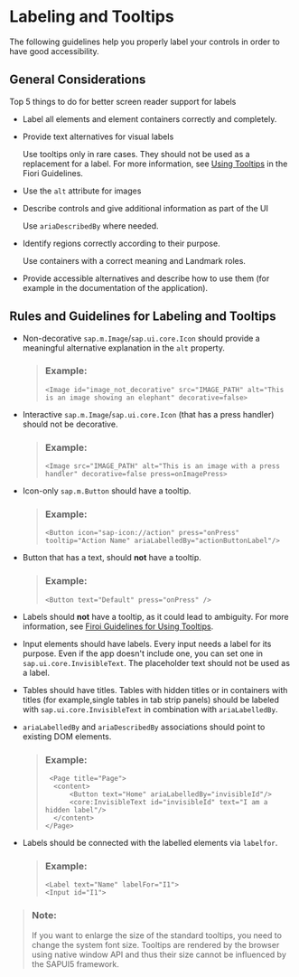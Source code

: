 <!-- loio329a029f39e249a1bf89e3ffc006c8e1 -->

# Labeling and Tooltips

The following guidelines help you properly label your controls in order to have good accessibility.



<a name="loio329a029f39e249a1bf89e3ffc006c8e1__section_ujj_dpb_t2b"/>

## General Considerations

Top 5 things to do for better screen reader support for labels

-   Label all elements and element containers correctly and completely.

-   Provide text alternatives for visual labels

    Use tooltips only in rare cases. They should not be used as a replacement for a label. For more information, see [Using Tooltips](https://experience.sap.com/fiori-design-web/using-tooltips/) in the Fiori Guidelines.

-   Use the `alt` attribute for images

-   Describe controls and give additional information as part of the UI

    Use `ariaDescribedBy` where needed.

-   Identify regions correctly according to their purpose.

    Use containers with a correct meaning and Landmark roles.

-   Provide accessible alternatives and describe how to use them \(for example in the documentation of the application\).




<a name="loio329a029f39e249a1bf89e3ffc006c8e1__section_ujb_dpb_t2b"/>

## Rules and Guidelines for Labeling and Tooltips

-   Non-decorative `sap.m.Image`/`sap.ui.core.Icon` should provide a meaningful alternative explanation in the `alt` property.

    > ### Example:  
    > ```
    > <Image id="image_not_decorative" src="IMAGE_PATH" alt="This is an image showing an elephant" decorative=false>
    > ```

-   Interactive `sap.m.Image`/`sap.ui.core.Icon` \(that has a press handler\) should not be decorative.

    > ### Example:  
    > ```
    > <Image src="IMAGE_PATH" alt="This is an image with a press handler" decorative=false press=onImagePress>
    > ```

-   Icon-only `sap.m.Button` should have a tooltip.

    > ### Example:  
    > ```
    > <Button icon="sap-icon://action" press="onPress" tooltip="Action Name" ariaLabelledBy="actionButtonLabel"/>
    > ```

-   Button that has a text, should **not** have a tooltip.

    > ### Example:  
    > ```
    > <Button text="Default" press="onPress" />
    > ```

-   Labels should **not** have a tooltip, as it could lead to ambiguity. For more information, see [Firoi Guidelines for Using Tooltips](https://experience.sap.com/fiori-design-web/using-tooltips/).

-   Input elements should have labels. Every input needs a label for its purpose. Even if the app doesn't include one, you can set one in `sap.ui.core.InvisibleText`. The placeholder text should not be used as a label.

-   Tables should have titles. Tables with hidden titles or in containers with titles \(for example,single tables in tab strip panels\) should be labeled with `sap.ui.core.InvisibleText` in combination with `ariaLabelledBy`.

-   `ariaLabelledBy` and `ariaDescribedBy` associations should point to existing DOM elements.

    > ### Example:  
    > ```
    >  <Page title="Page">
    > 	<content>   
    > 		<Button text="Home" ariaLabelledBy="invisibleId"/>   
    > 		<core:InvisibleText id="invisibleId" text="I am a hidden label"/>  
    > 	</content> 
    > </Page>
    > 
    > ```

-   Labels should be connected with the labelled elements via `labelfor`.

    > ### Example:  
    > ```
    > <Label text="Name" labelFor="I1"> 
    > <Input id="I1">
    > 
    > ```


> ### Note:  
> If you want to enlarge the size of the standard tooltips, you need to change the system font size. Tooltips are rendered by the browser using native window API and thus their size cannot be influenced by the SAPUI5 framework.

